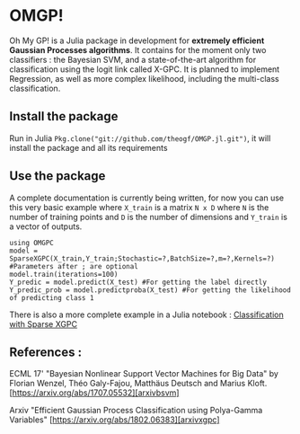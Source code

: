 # OMGP!

Oh My GP! is a Julia package in development for **extremely efficient Gaussian Processes algorithms**. It contains for the moment only two classifiers : the Bayesian SVM, and a state-of-the-art algorithm for classification using the logit link called X-GPC. It is planned to implement Regression, as well as more complex likelihood, including the multi-class classification.

## Install the package

Run in Julia `Pkg.clone("git://github.com/theogf/OMGP.jl.git")`, it will install the package and all its requirements


## Use the package

A complete documentation is currently being written, for now you can use this very basic example where `X_train` is a matrix `N x D` where `N` is the number of training points and `D` is the number of dimensions and `Y_train` is a vector of outputs.

```
using OMGPC
model = SparseXGPC(X_train,Y_train;Stochastic=?,BatchSize=?,m=?,Kernels=?) #Parameters after ; are optional
model.train(iterations=100)
Y_predic = model.predict(X_test) #For getting the label directly
Y_predic_prob = model.predictproba(X_test) #For getting the likelihood of predicting class 1
```

There is also a more complete example in a Julia notebook : [Classification with Sparse XGPC][31b06e91]

## References :

ECML 17' "Bayesian Nonlinear Support Vector Machines for Big Data" by Florian Wenzel, Théo Galy-Fajou, Matthäus Deutsch and Marius Kloft. [https://arxiv.org/abs/1707.05532][arxivbsvm]

Arxiv "Efficient Gaussian Process Classification using Polya-Gamma Variables" [https://arxiv.org/abs/1802.06383][arxivxgpc]

  [31b06e91]: https://github.com/theogf/OMGP.jl/blob/master/examples/Classification%20-%20SXGPC.ipynb "Classification with Sparse XGPC"
[arxivbsvm]:https://arxiv.org/abs/1707.05532
[arxivxgpc]:https://arxiv.org/abs/1802.06383
